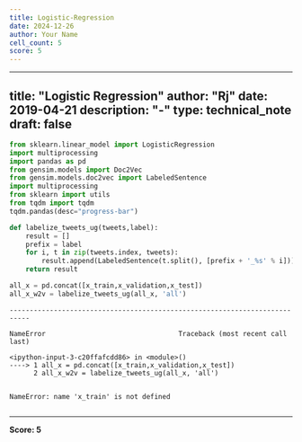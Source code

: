 ```yaml
---
title: Logistic-Regression
date: 2024-12-26
author: Your Name
cell_count: 5
score: 5
---
```


---
title: "Logistic Regression"
author: "Rj"
date: 2019-04-21
description: "-"
type: technical_note
draft: false
---

```python
from sklearn.linear_model import LogisticRegression
import multiprocessing
import pandas as pd
from gensim.models import Doc2Vec
from gensim.models.doc2vec import LabeledSentence
import multiprocessing
from sklearn import utils
from tqdm import tqdm
tqdm.pandas(desc="progress-bar")
```


```python
def labelize_tweets_ug(tweets,label):
    result = []
    prefix = label
    for i, t in zip(tweets.index, tweets):
        result.append(LabeledSentence(t.split(), [prefix + '_%s' % i]))
    return result
```


```python
all_x = pd.concat([x_train,x_validation,x_test])
all_x_w2v = labelize_tweets_ug(all_x, 'all')
```


    ---------------------------------------------------------------------------

    NameError                                 Traceback (most recent call last)

    <ipython-input-3-c20ffafcdd86> in <module>()
    ----> 1 all_x = pd.concat([x_train,x_validation,x_test])
          2 all_x_w2v = labelize_tweets_ug(all_x, 'all')


    NameError: name 'x_train' is not defined



```python

```


---
**Score: 5**